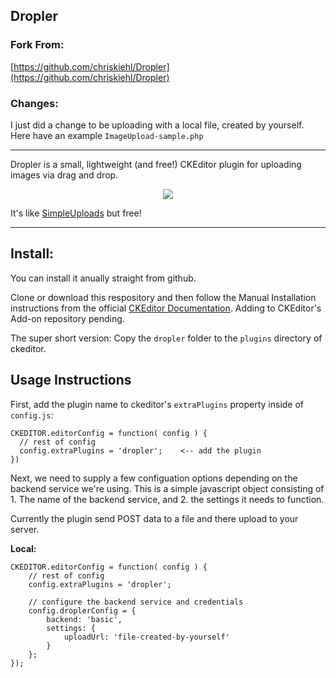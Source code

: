 ## Dropler

### Fork From:
[https://github.com/chriskiehl/Dropler](https://github.com/chriskiehl/Dropler)

### Changes:

I just did a change to be uploading with a local file, created by yourself. Here have an example  `ImageUpload-sample.php`

--------------

Dropler is a small, lightweight (and free!) CKEditor plugin for uploading images via drag and drop.  

<p align="center">
  <img src="https://cloud.githubusercontent.com/assets/1408720/7672034/0c3de41e-fcb2-11e4-96f5-06cabfd7845d.gif" />
</p> 

It's like [SimpleUploads](http://ckeditor.com/addon/simpleuploads) but free!  

--------

## Install: 

You can install it anually straight from github. 

Clone or download this respository and then follow the Manual Installation instructions from the official [CKEditor Documentation](http://docs.ckeditor.com/#!/guide/dev_plugins). Adding to CKEditor's Add-on repository pending. 

The super short version: Copy the `dropler` folder to the `plugins` directory of ckeditor. 

## Usage Instructions

First, add the plugin name to ckeditor's `extraPlugins` property inside of `config.js`:

    CKEDITOR.editorConfig = function( config ) {
      // rest of config
      config.extraPlugins = 'dropler';    <-- add the plugin
    })
    

Next, we need to supply a few configuation options depending on the backend service we're using. This is a simple javascript object consisting of 1. The name of the backend service, and 2. the settings it needs to function. 

Currently the plugin send POST data to a file and there upload to your server.

**Local:**

    CKEDITOR.editorConfig = function( config ) {
        // rest of config
        config.extraPlugins = 'dropler';

        // configure the backend service and credentials
        config.droplerConfig = {
            backend: 'basic',
            settings: {
                uploadUrl: 'file-created-by-yourself'
            }
        };
    });
